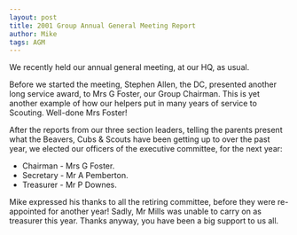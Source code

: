 ```yaml
---
layout: post
title: 2001 Group Annual General Meeting Report
author: Mike
tags: AGM
---
```


We recently held our annual general meeting, at our HQ, as usual.

Before we started the meeting, Stephen Allen, the DC, presented another long service award, to Mrs G Foster, our Group Chairman. This is yet another example of how our helpers put in many years of service to Scouting. Well-done Mrs Foster!
 
After the reports from our three section leaders, telling the parents present what the Beavers, Cubs & Scouts have been getting up to over the past year, we elected our officers of the executive committee, for the next year: 
* Chairman - Mrs G Foster.
* Secretary - Mr A Pemberton.
* Treasurer - Mr P Downes.
 
Mike expressed his thanks to all the retiring committee, before they were re-appointed for another year!
Sadly, Mr Mills was unable to carry on as treasurer this year. Thanks anyway, you have been a big support to us all.
